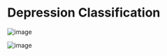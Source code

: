 # Depression Classification
![image](https://github.com/user-attachments/assets/aea4333f-15be-4f54-8afa-9a95946f9c34)

![image](https://github.com/user-attachments/assets/7781e581-124d-4bdf-89dd-903b785e4288)
